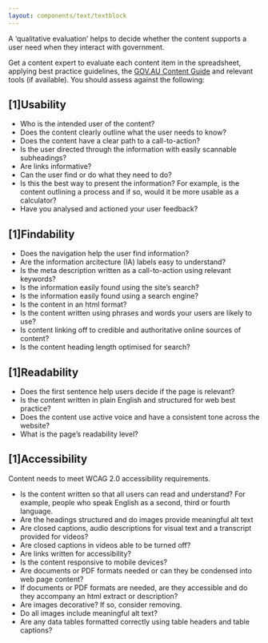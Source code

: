 ```yaml
---
layout: components/text/textblock
---
```


A ‘qualitative evaluation’ helps to decide whether the content supports a user need when they interact with government.

Get a content expert to evaluate each content item in the spreadsheet, applying best practice guidelines, the [GOV.AU Content Guide](https://guides.service.gov.au/content-guide/) and relevant tools (if available). You should assess against the following:

## [1]Usability
- Who is the intended user of the content?
- Does the content clearly outline what the user needs to know?
- Does the content have a clear path to a call-to-action?
- Is the user directed through the information with easily scannable subheadings?
- Are links informative?
- Can the user find or do what they need to do?
- Is this the best way to present the information? For example, is the content outlining a process and if so, would it be more usable as a calculator?
- Have you analysed and actioned your user feedback?

## [1]Findability
- Does the navigation help the user find information?
- Are the information arcitecture (IA) labels easy to understand?
- Is the meta description written as a call-to-action using relevant keywords?
- Is the information easily found using the site’s search?
- Is the information easily found using a search engine?
- Is the content in an html format?
- Is the content written using phrases and words your users are likely to use?
- Is content linking off to credible and authoritative online sources of content?
- Is the content heading length optimised for search?

## [1]Readability
- Does the first sentence help users decide if the page is relevant?
- Is the content written in plain English and structured for web best practice?
- Does the content use active voice and have a consistent tone across the website?
- What is the page’s readability level?

## [1]Accessibility
Content needs to meet WCAG 2.0 accessibility requirements.

- Is the content written so that all users can read and understand? For example, people who speak English as a second, third or fourth language.
- Are the headings structured and do images provide meaningful alt text
- Are closed captions, audio descriptions for visual text and a transcript provided for videos?
- Are closed captions in videos able to be turned off?
- Are links written for accessibility?
- Is the content responsive to mobile devices?
- Are documents or PDF formats needed or can they be condensed into web page content?
- If documents or PDF formats are needed, are they accessible and do they accompany an html extract or description?
- Are images decorative? If so, consider removing.
- Do all images include meaningful alt text?
- Are any data tables formatted correctly using table headers and table captions?
